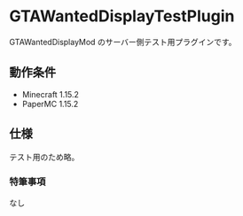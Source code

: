 # GTAWantedDisplayTestPlugin

GTAWantedDisplayMod のサーバー側テスト用プラグインです。

## 動作条件

- Minecraft 1.15.2
- PaperMC 1.15.2

## 仕様

テスト用のため略。

### 特筆事項

なし
